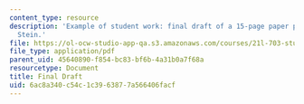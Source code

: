 ```yaml
---
content_type: resource
description: 'Example of student work: final draft of a 15-page paper project by Naomi
  Stein.'
file: https://ol-ocw-studio-app-qa.s3.amazonaws.com/courses/21l-703-studies-in-drama-too-hot-to-handle-forbidden-plays-in-modern-america-fall-2008/6ac8a340c54c1c3963877a566406facf_finaldraft.pdf
file_type: application/pdf
parent_uid: 45640890-f854-bc83-bf6b-4a31b0a7f68a
resourcetype: Document
title: Final Draft
uid: 6ac8a340-c54c-1c39-6387-7a566406facf
---
```

